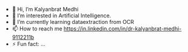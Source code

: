 - 👋 Hi, I’m Kalyanbrat Medhi
- 👀 I’m interested in Artificial Intelligence.
- 🌱 I’m currently learning dataextraction from OCR
- 📫 How to reach me https://in.linkedin.com/in/dr-kalyanbrat-medhi-9112211b
- ⚡ Fun fact: ...

<!---
kalyan659/kalyan659 is a ✨ special ✨ repository because its `README.md` (this file) appears on your GitHub profile.
You can click the Preview link to take a look at your changes.
--->
